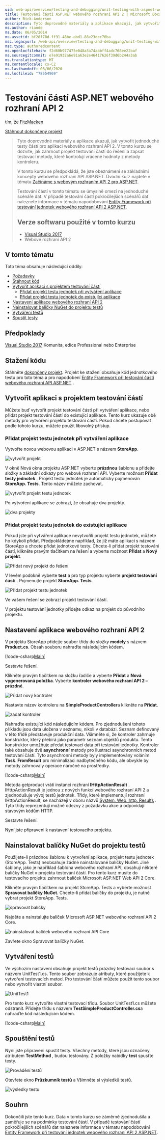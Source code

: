 ```yaml
---
uid: web-api/overview/testing-and-debugging/unit-testing-with-aspnet-web-api
title: Testování částí ASP.NET webového rozhraní API 2 | Microsoft Docs
author: Rick-Anderson
description: Tyto doprovodné materiály a aplikace ukazují, jak vytvořit jednoduché testy částí pro aplikaci webového rozhraní API 2. Tento kurz ukazuje, jak zahrnout proj test jednotek...
ms.author: riande
ms.date: 06/05/2014
ms.assetid: bf20f78d-ff91-48be-abd1-88e23dcc70ba
msc.legacyurl: /web-api/overview/testing-and-debugging/unit-testing-with-aspnet-web-api
msc.type: authoredcontent
ms.openlocfilehash: f2d60b977475e048a3a74aabff4adc768ee22baf
ms.sourcegitcommit: e7e91932a6e91a63e2e46417626f39d6b244a3ab
ms.translationtype: MT
ms.contentlocale: cs-CZ
ms.lasthandoff: 03/06/2020
ms.locfileid: "78554969"
---
```

# <a name="unit-testing-aspnet-web-api-2"></a>Testování částí ASP.NET webového rozhraní API 2

tím, že [FitzMacken](https://github.com/tfitzmac)

[Stáhnout dokončený projekt](https://code.msdn.microsoft.com/Unit-Testing-with-ASPNET-1374bc11)

> Tyto doprovodné materiály a aplikace ukazují, jak vytvořit jednoduché testy částí pro aplikaci webového rozhraní API 2. V tomto kurzu se dozvíte, jak zahrnout projekt testování částí do řešení a zapsat testovací metody, které kontrolují vrácené hodnoty z metody kontroleru.
>
> V tomto kurzu se předpokládá, že jste obeznámeni se základními koncepty webového rozhraní API ASP.NET. Úvodní kurz najdete v tématu [Začínáme s webovým rozhraním API 2 pro ASP.NET](../getting-started-with-aspnet-web-api/tutorial-your-first-web-api.md).
>
> Testování částí v tomto tématu se úmyslně omezí na jednoduché scénáře dat. V případě testování částí pokročilejších scénářů dat naleznete informace v tématu napodobování [Entity Framework při testování jednotek webového rozhraní API 2 ASP.NET](mocking-entity-framework-when-unit-testing-aspnet-web-api-2.md).
>
> ## <a name="software-versions-used-in-the-tutorial"></a>Verze softwaru použité v tomto kurzu
>
> - [Visual Studio 2017](https://visualstudio.microsoft.com/downloads/?utm_medium=microsoft&utm_source=docs.microsoft.com&utm_campaign=button+cta&utm_content=download+vs2017)
> - Webové rozhraní API 2

## <a name="in-this-topic"></a>V tomto tématu

Toto téma obsahuje následující oddíly:

- [Požadavky](#prereqs)
- [Stáhnout kód](#download)
- [Vytvořit aplikaci s projektem testování částí](#appwithunittest)
    - [Přidat projekt testu jednotek při vytváření aplikace](#whencreate)
    - [Přidat projekt testu jednotek do existující aplikace](#addtoexisting)
- [Nastavení aplikace webového rozhraní API 2](#setupproject)
- [Nainstalovat balíčky NuGet do projektu testů](#testpackages)
- [Vytváření testů](#tests)
- [Spustit testy](#runtests)

<a id="prereqs"></a>
## <a name="prerequisites"></a>Předpoklady

[Visual Studio 2017](https://visualstudio.microsoft.com/downloads/?utm_medium=microsoft&utm_source=docs.microsoft.com&utm_campaign=button+cta&utm_content=download+vs2017) Komunita, edice Professional nebo Enterprise

<a id="download"></a>
## <a name="download-code"></a>Stažení kódu

Stáhněte [dokončený projekt](https://code.msdn.microsoft.com/Unit-Testing-with-ASPNET-1374bc11). Projekt ke stažení obsahuje kód jednotkového testu pro toto téma a pro napodobení [Entity Framework při testování částí webového rozhraní API ASP.NET](mocking-entity-framework-when-unit-testing-aspnet-web-api-2.md) .

<a id="appwithunittest"></a>
## <a name="create-application-with-unit-test-project"></a>Vytvořit aplikaci s projektem testování částí

Můžete buď vytvořit projekt testování částí při vytváření aplikace, nebo přidat projekt testování částí do existující aplikace. Tento kurz ukazuje obě metody pro vytvoření projektu testování částí. Pokud chcete postupovat podle tohoto kurzu, můžete použít libovolný přístup.

<a id="whencreate"></a>
### <a name="add-unit-test-project-when-creating-the-application"></a>Přidat projekt testu jednotek při vytváření aplikace

Vytvořte novou webovou aplikaci v ASP.NET s názvem **StoreApp**.

![vytvořit projekt](unit-testing-with-aspnet-web-api/_static/image1.png)

V okně Nová okna projektu ASP.NET vyberte **prázdnou** šablonu a přidejte složky a základní odkazy pro webové rozhraní API. Vyberte možnost **Přidat testy jednotek** . Projekt testu jednotek je automaticky pojmenován **StoreApp. Tests**. Tento název můžete zachovat.

![vytvořit projekt testu jednotek](unit-testing-with-aspnet-web-api/_static/image2.png)

Po vytvoření aplikace se zobrazí, že obsahuje dva projekty.

![dva projekty](unit-testing-with-aspnet-web-api/_static/image3.png)

<a id="addtoexisting"></a>
### <a name="add-unit-test-project-to-an-existing-application"></a>Přidat projekt testu jednotek do existující aplikace

Pokud jste při vytváření aplikace nevytvořili projekt testu jednotek, můžete ho kdykoli přidat. Předpokládejme například, že již máte aplikaci s názvem StoreApp a chcete přidat jednotkové testy. Chcete-li přidat projekt testování částí, klikněte pravým tlačítkem na řešení a vyberte možnost **Přidat** a **Nový projekt**.

![Přidat nový projekt do řešení](unit-testing-with-aspnet-web-api/_static/image4.png)

V levém podokně vyberte **test** a pro typ projektu vyberte **projekt testování částí** . Pojmenujte projekt **StoreApp. Tests**.

![Přidat projekt testu jednotek](unit-testing-with-aspnet-web-api/_static/image5.png)

Ve vašem řešení se zobrazí projekt testování částí.

V projektu testování jednotky přidejte odkaz na projekt do původního projektu.

<a id="setupproject"></a>
## <a name="set-up-the-web-api-2-application"></a>Nastavení aplikace webového rozhraní API 2

V projektu StoreApp přidejte soubor třídy do složky **modely** s názvem **Product.cs**. Obsah souboru nahraďte následujícím kódem.

[!code-csharp[Main](unit-testing-with-aspnet-web-api/samples/sample1.cs)]

Sestavte řešení.

Klikněte pravým tlačítkem na složku řadiče a vyberte **Přidat** a **Nová vygenerovaná položka**. Vyberte **kontroler webového rozhraní API 2 – prázdné**.

![Přidat nový kontroler](unit-testing-with-aspnet-web-api/_static/image6.png)

Nastavte název kontroleru na **SimpleProductController**a klikněte na **Přidat**.

![zadat kontroler](unit-testing-with-aspnet-web-api/_static/image7.png)

Nahraďte existující kód následujícím kódem. Pro zjednodušení tohoto příkladu jsou data uložena v seznamu, nikoli v databázi. Seznam definovaný v této třídě představuje produkční data. Všimněte si, že kontroler zahrnuje konstruktor, který přebírá jako parametr seznam objektů produktu. Tento konstruktor umožňuje předat testovací data při testování jednotky. Kontroler také obsahuje dvě **asynchronní** metody pro ilustraci asynchronních metod testování částí. Tyto asynchronní metody byly implementovány voláním **Task. FromResult** pro minimalizaci nadbytečného kódu, ale obvykle by metody zahrnovaly operace náročné na prostředky.

[!code-csharp[Main](unit-testing-with-aspnet-web-api/samples/sample2.cs)]

Metoda getproduct vrátí instanci rozhraní **IHttpActionResult** . IHttpActionResult je jednou z nových funkcí webového rozhraní API 2 a zjednodušuje vývoj testů jednotek. Třídy, které implementují rozhraní IHttpActionResult, se nacházejí v oboru názvů [System. Web. http. Results](https://msdn.microsoft.com/library/system.web.http.results.aspx) . Tyto třídy reprezentují možné odezvy z požadavku akce a odpovídají stavovým kódům HTTP.

Sestavte řešení.

Nyní jste připraveni k nastavení testovacího projektu.

<a id="testpackages"></a>
## <a name="install-nuget-packages-in-test-project"></a>Nainstalovat balíčky NuGet do projektu testů

Použijete-li prázdnou šablonu k vytvoření aplikace, projekt testu jednotek (StoreApp. Tests) neobsahuje žádné nainstalované balíčky NuGet. Jiné šablony, jako je například šablona webového rozhraní API, obsahují některé balíčky NuGet v projektu testování částí. Pro tento kurz musíte do testovacího projektu zahrnout balíček Microsoft ASP.NET Web API 2 Core.

Klikněte pravým tlačítkem na projekt StoreApp. Tests a vyberte možnost **Spravovat balíčky NuGet**. Chcete-li přidat balíčky do projektu, je nutné vybrat projekt StoreApp. Tests.

![spravovat balíčky](unit-testing-with-aspnet-web-api/_static/image8.png)

Najděte a nainstalujte balíček Microsoft ASP.NET webového rozhraní API 2 Core.

![nainstalovat balíček webového rozhraní API Core](unit-testing-with-aspnet-web-api/_static/image9.png)

Zavřete okno Spravovat balíčky NuGet.

<a id="tests"></a>
## <a name="create-tests"></a>Vytváření testů

Ve výchozím nastavení obsahuje projekt testů prázdný testovací soubor s názvem UnitTest1.cs. Tento soubor zobrazuje atributy, které použijete k vytvoření testovacích metod. Pro testování částí můžete použít tento soubor nebo vytvořit vlastní soubor.

![UnitTest1](unit-testing-with-aspnet-web-api/_static/image10.png)

Pro tento kurz vytvoříte vlastní testovací třídu. Soubor UnitTest1.cs můžete odstranit. Přidejte třídu s názvem **TestSimpleProductController.cs**a nahraďte kód následujícím kódem.

[!code-csharp[Main](unit-testing-with-aspnet-web-api/samples/sample3.cs)]

<a id="runtests"></a>
## <a name="run-tests"></a>Spouštění testů

Nyní jste připraveni spustit testy. Všechny metody, které jsou označeny atributem **TestMethod** , budou testovány. Z položky nabídky **test** spusťte testy.

![Provádění testů](unit-testing-with-aspnet-web-api/_static/image11.png)

Otevřete okno **Průzkumník testů** a Všimněte si výsledků testů.

![výsledky testu](unit-testing-with-aspnet-web-api/_static/image12.png)

## <a name="summary"></a>Souhrn

Dokončili jste tento kurz. Data v tomto kurzu se záměrně zjednodušila a zaměřuje se na podmínky testování částí. V případě testování částí pokročilejších scénářů dat naleznete informace v tématu napodobování [Entity Framework při testování jednotek webového rozhraní API 2 ASP.NET](mocking-entity-framework-when-unit-testing-aspnet-web-api-2.md).
